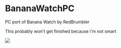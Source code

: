 # BananaWatchPC
PC port of Banana Watch by RedBrumbler

This probably won't get finished because i'm not smart

![](https://user-images.githubusercontent.com/29258204/154343641-0e1d3b20-df15-4289-90a1-6155b535745b.png)
